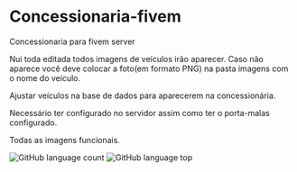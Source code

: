 # Concessionaria-fivem
Concessionaria para fivem server

Nui toda editada todos imagens de veículos irão aparecer. Caso não aparece você deve colocar a foto(em formato PNG) na pasta imagens com o nome do veículo.

Ajustar veículos na base de dados para aparecerem na concessionária.

Necessário ter configurado no servidor assim como ter o porta-malas configurado.

Todas as imagens funcionais.

![GitHub language count](https://img.shields.io/github/languages/count/jeangondorek/Concessionaria-fivem?color=blue&style=for-the-badge)
![GitHub language top](https://img.shields.io/github/languages/top/jeangondorek/Concessionaria-fivem?style=for-the-badge)
